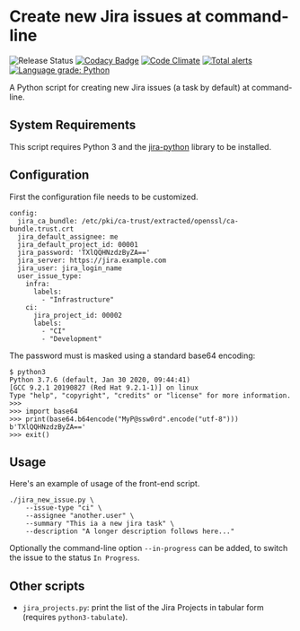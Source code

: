 # Create new Jira issues at command-line

![Release Status](https://img.shields.io/badge/status-beta-yellow.svg)
[![Codacy Badge](https://api.codacy.com/project/badge/Grade/61b33d59bc404f5da9d327b21f3377c4)](https://www.codacy.com/manual/madrisan/jira-create-issue?utm_source=github.com&amp;utm_medium=referral&amp;utm_content=madrisan/jira-create-issue&amp;utm_campaign=Badge_Grade)
[![Code Climate](https://api.codeclimate.com/v1/badges/0045dfe3c89b62e7a74b/maintainability)](https://codeclimate.com/github/madrisan/jira-create-issue/maintainability)
[![Total alerts](https://img.shields.io/lgtm/alerts/g/madrisan/jira-create-issue.svg?logo=lgtm&logoWidth=18)](https://lgtm.com/projects/g/madrisan/jira-create-issue/alerts/)
[![Language grade: Python](https://img.shields.io/lgtm/grade/python/g/madrisan/jira-create-issue.svg?logo=lgtm&logoWidth=18)](https://lgtm.com/projects/g/madrisan/jira-create-issue/context:python)

A Python script for creating new Jira issues (a task by default) at command-line.

## System Requirements

This script requires Python 3 and the [jira-python](https://pypi.org/project/jira/) library to be installed.

## Configuration

First the configuration file needs to be customized.
```
config:
  jira_ca_bundle: /etc/pki/ca-trust/extracted/openssl/ca-bundle.trust.crt
  jira_default_assignee: me
  jira_default_project_id: 00001
  jira_password: 'TXlQQHNzdzByZA=='
  jira_server: https://jira.example.com
  jira_user: jira_login_name
  user_issue_type:
    infra:
      labels:
        - "Infrastructure"
    ci:
      jira_project_id: 00002
      labels:
        - "CI"
        - "Development"
```

The password must is masked using a standard base64 encoding:
```
$ python3
Python 3.7.6 (default, Jan 30 2020, 09:44:41)
[GCC 9.2.1 20190827 (Red Hat 9.2.1-1)] on linux
Type "help", "copyright", "credits" or "license" for more information.
>>>
>>> import base64
>>> print(base64.b64encode("MyP@ssw0rd".encode("utf-8")))
b'TXlQQHNzdzByZA=='
>>> exit()
```

## Usage

Here's an example of usage of the front-end script.
```
./jira_new_issue.py \
    --issue-type "ci" \
    --assignee "another.user" \
    --summary "This ia a new jira task" \
    --description "A longer description follows here..."
```

Optionally the command-line option `--in-progress` can be added, to switch the issue to the status `In Progress`.

## Other scripts

 * `jira_projects.py`: print the list of the Jira Projects in tabular form (requires `python3-tabulate`).

